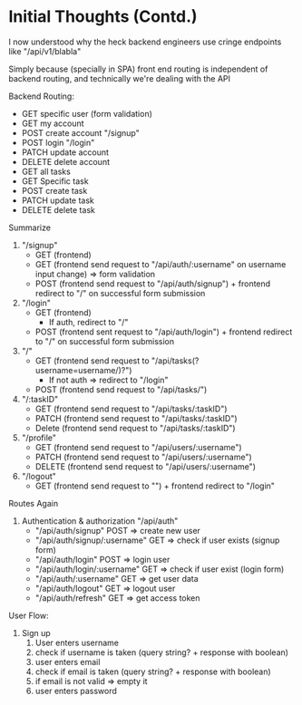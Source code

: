 # Initial Thoughts (Contd.)

I now understood why the heck backend engineers use cringe endpoints like "/api/v1/blabla"

Simply because (specially in SPA) front end routing is independent of backend routing, and technically we're dealing with the API

Backend Routing:

- GET specific user (form validation)
- GET my account
- POST create account "/signup"
- POST login "/login"
- PATCH update account
- DELETE delete account
- GET all tasks
- GET Specific task
- POST create task
- PATCH update task
- DELETE delete task

Summarize

1. "/signup"
   - GET (frontend)
   - GET (frontend send request to "/api/auth/:username" on username input change) => form validation
   - POST (frontend send request to "/api/auth/signup") + frontend redirect to "/" on successful form submission
2. "/login"
   - GET (frontend)
     - If auth, redirect to "/"
   - POST (frontend sent request to "/api/auth/login") + frontend redirect to "/" on successful form submission
3. "/"
   - GET (frontend send request to "/api/tasks(?username=username/)?")
     - If not auth => redirect to "/login"
   - POST (frontend send request to "/api/tasks/")
4. "/:taskID"
   - GET (frontend send request to "/api/tasks/:taskID")
   - PATCH (frontend send request to "/api/tasks/:taskID")
   - Delete (frontend send request to "/api/tasks/:taskID")
5. "/profile"
   - GET (frontend send request to "/api/users/:username")
   - PATCH (frontend send request to "/api/users/:username")
   - DELETE (frontend send request to "/api/users/:username")
6. "/logout"
   - GET (frontend send request to "") + frontend redirect to "/login"

Routes Again

1. Authentication & authorization "/api/auth"
   - "/api/auth/signup" POST => create new user
   - "/api/auth/signup/:username" GET => check if user exists (signup form)
   - "/api/auth/login" POST => login user
   - "/api/auth/login/:username" GET => check if user exist (login form)
   - "/api/auth/:username" GET => get user data
   - "/api/auth/logout" GET => logout user
   - "/api/auth/refresh" GET => get access token

User Flow:

1. Sign up
   1. User enters username
   2. check if username is taken (query string? + response with boolean)
   3. user enters email
   4. check if email is taken (query string? + response with boolean)
   5. if email is not valid => empty it
   6. user enters password
